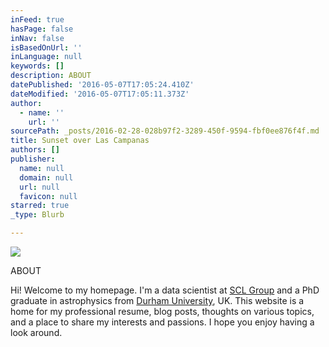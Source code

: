 ```yaml
---
inFeed: true
hasPage: false
inNav: false
isBasedOnUrl: ''
inLanguage: null
keywords: []
description: ABOUT
datePublished: '2016-05-07T17:05:24.410Z'
dateModified: '2016-05-07T17:05:11.373Z'
author:
  - name: ''
    url: ''
sourcePath: _posts/2016-02-28-028b97f2-3289-450f-9594-fbf0ee876f4f.md
title: Sunset over Las Campanas
authors: []
publisher:
  name: null
  domain: null
  url: null
  favicon: null
starred: true
_type: Blurb

---
```

![](https://s3-us-west-2.amazonaws.com/the-grid-img/p/1f378d64d28585902e5cf4c479e6975d3307b90b.jpg)

ABOUT

Hi! Welcome to my homepage. I'm a data scientist at [SCL Group][0] and a PhD graduate in astrophysics from [Durham University][1], UK. This website is a home for my professional resume, blog posts, thoughts on various topics, and a place to share my interests and passions. I hope you enjoy having a look around.

[0]: http://scl.cc/
[1]: https://www.dur.ac.uk/